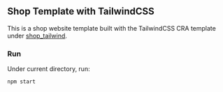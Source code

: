 ## Shop Template with TailwindCSS

This is a shop website template built with the TailwindCSS CRA template under [shop_tailwind](./shop_tailwind).

### Run
Under current directory, run:

```npm start```